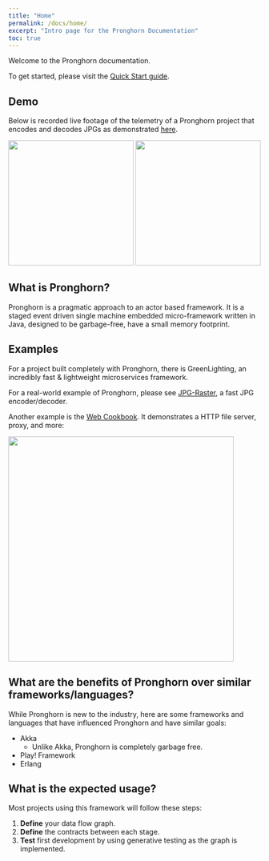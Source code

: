 ```yaml
---
title: "Home"
permalink: /docs/home/
excerpt: "Intro page for the Pronghorn Documentation"
toc: true
---
```

Welcome to the Pronghorn documentation.

To get started, please visit the [Quick Start guide](../quick-start-guide).

## Demo 
Below is recorded live footage of the telemetry of a Pronghorn project that encodes and decodes JPGs as demonstrated
[here](/Pronghorn/docs/jpg-raster).

<img style="width:250px;" src="/Pronghorn/assets/gifs/decoding-jpgs-1.gif" />
<img style="width:250px;" src="/Pronghorn/assets/gifs/encoding-jpgs-1.gif" />

## What is Pronghorn?
Pronghorn is a pragmatic approach to an actor based framework.
It is a staged event driven single machine embedded micro-framework written in Java, designed to be garbage-free, have a small memory footprint.

## Examples
For a project built completely with Pronghorn, there is GreenLighting, an incredibly fast & lightweight microservices framework.

For a real-world example of Pronghorn, please see [JPG-Raster](https://objectcomputing.github.io/Pronghorn/docs/jpg-raster/), a fast JPG encoder/decoder.

Another example is the [Web Cookbook](https://objectcomputing.github.io/Pronghorn/docs/web-cookbook). It demonstrates a HTTP file server, proxy, and more:

<img style="width:450px;" src="/Pronghorn/assets/images/webcookbook.jpeg" />

## What are the benefits of Pronghorn over similar frameworks/languages?
While Pronghorn is new to the industry, here are some frameworks and languages that have influenced Pronghorn and have similar goals:
* Akka
  * Unlike Akka, Pronghorn is completely garbage free.
* Play! Framework
* Erlang

## What is the expected usage?
Most projects using this framework will follow these steps:

1. **Define** your data flow graph.
2. **Define** the contracts between each stage.
3. **Test** first development by using generative testing as the graph is implemented.
